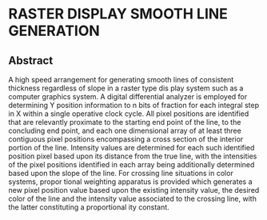 # RASTER DISPLAY SMOOTH LINE GENERATION

## Abstract
A high speed arrangement for generating smooth lines of consistent thickness regardless of slope in a raster type dis play system such as a computer graphics system. A digital differential analyzer is employed for determining Y position information to n bits of fraction for each integral step in X within a single operative clock cycle. All pixel positions are identified that are relevantly proximate to the starting end point of the line, to the concluding end point, and each one dimensional array of at least three contiguous pixel positions encompassing a cross section of the interior portion of the line. Intensity values are determined for each such identified position pixel based upon its distance from the true line, with the intensities of the pixel positions identified in each array being additionally determined based upon the slope of the line. For crossing line situations in color systems, propor tional weighting apparatus is provided which generates a new pixel position value based upon the existing intensity value, the desired color of the line and the intensity value associated to the crossing line, with the latter constituting a proportional ity constant.